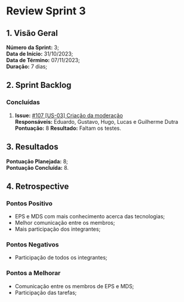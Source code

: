 # Review Sprint 3

## 1. Visão Geral

**Número da Sprint:** 3;<br>
**Data de Início:** 31/10/2023;<br>
**Data de Término:** 07/11/2023;<br>
**Duração:** 7 dias;<br>

## 2. Sprint Backlog

### Concluídas

1. **Issue:** [#107 [US-03] Criação da moderação ](https://github.com/fga-eps-mds/2023-2-GEROcuidado-Doc/issues/107)<br>
   **Responsáveis:** Eduardo, Gustavo, Hugo, Lucas e Guilherme Dutra<br>
   **Pontuação:** 8
   **Resultado:** <span class="tarefa-concluida">Faltam os testes</span>.

## 3. Resultados

**Pontuação Planejada:** 8;<br>
**Pontuação Concluída:** 8.<br>

## 4. Retrospective

### Pontos Positivo

- EPS e MDS com mais conhecimento acerca das tecnologias;
- Melhor comunicação entre os membros;
- Mais participação dos integrantes;

### Pontos Negativos

- Participação de todos os integrantes;

### Pontos a Melhorar

- Comunicação entre os membros de EPS e MDS;
- Participação das tarefas;
